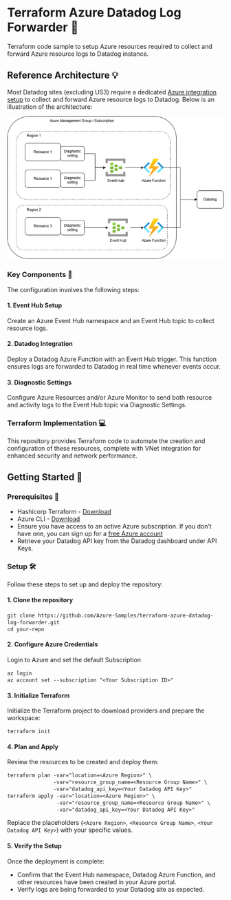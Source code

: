 # Terraform Azure Datadog Log Forwarder :scroll:

Terraform code sample to setup Azure resources required to collect and forward Azure resource logs to Datadog instance.

## Reference Architecture :bulb:

Most Datadog sites (excluding US3) require a dedicated [Azure integration setup](https://docs.datadoghq.com/logs/guide/azure-logging-guide/?tab=automatedinstallation) to collect and forward Azure resource logs to Datadog. Below is an illustration of the architecture:

![](./docs/logforwarding.jpg)

### Key Components :pushpin:

The configuration involves the following steps:

#### 1. Event Hub Setup

Create an Azure Event Hub namespace and an Event Hub topic to collect resource logs.

#### 2. Datadog Integration

Deploy a Datadog Azure Function with an Event Hub trigger. This function ensures logs are forwarded to Datadog in real time whenever events occur.

#### 3. Diagnostic Settings

Configure Azure Resources and/or Azure Monitor to send both resource and activity logs to the Event Hub topic via Diagnostic Settings.

### Terraform Implementation :computer:

This repository provides Terraform code to automate the creation and configuration of these resources, complete with VNet integration for enhanced security and network performance.

## Getting Started :rocket:

### Prerequisites :page_with_curl:

- Hashicorp Terraform - [Download](https://developer.hashicorp.com/terraform/install)
- Azure CLI - [Download](https://learn.microsoft.com/en-us/cli/azure/install-azure-cli-windows)
- Ensure you have access to an active Azure subscription. If you don’t have one, you can sign up for a [free Azure account](https://azure.microsoft.com/en-gb/pricing/purchase-options/azure-account/search?icid=free-search)
- Retrieve your Datadog API key from the Datadog dashboard under API Keys.

### Setup :hammer_and_wrench:

Follow these steps to set up and deploy the repository:

#### 1. Clone the repository

```
git clone https://github.com/Azure-Samples/terraform-azure-datadog-log-forwarder.git  
cd your-repo  
```

#### 2. Configure Azure Credentials

Login to Azure and set the default Subscription

```
az login  
az account set --subscription "<Your Subscription ID>"  
```

#### 3. Initialize Terraform

Initialize the Terraform project to download providers and prepare the workspace:

```
terraform init  
```

#### 4. Plan and Apply

Review the resources to be created and deploy them:

```
terraform plan -var="location=<Azure Region>" \
               -var="resource_group_name=<Resource Group Name>" \
               -var="datadog_api_key=<Your Datadog API Key>"  
terraform apply -var="location=<Azure Region>" \
                -var="resource_group_name=<Resource Group Name>" \
                -var="datadog_api_key=<Your Datadog API Key>"  
```

Replace the placeholders (`<Azure Region>`, `<Resource Group Name>`, `<Your Datadog API Key>`) with your specific values.

#### 5. Verify the Setup

Once the deployment is complete:

- Confirm that the Event Hub namespace, Datadog Azure Function, and other resources have been created in your Azure portal.
- Verify logs are being forwarded to your Datadog site as expected.
